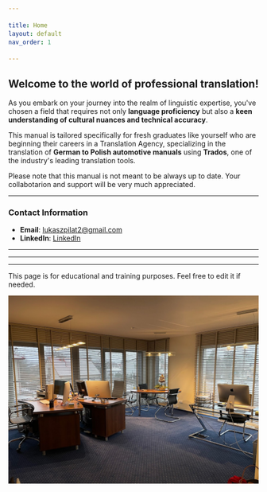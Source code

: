 ```yaml
---

title: Home
layout: default
nav_order: 1

---
```

<h2>Welcome to the world of professional translation!</h2>

As you embark on your journey into the realm of linguistic expertise, you've chosen a field that requires not only **language proficiency** but also a **keen understanding of cultural nuances and technical accuracy**.

This manual is tailored specifically for fresh graduates like yourself who are beginning their careers in a Translation Agency, specializing in the translation of **German to Polish automotive manuals** using **Trados**, one of the industry's leading translation tools.

Please note that this manual is not meant to be always up to date. Your collabotarion and support will be very much appreciated.

---
### Contact Information


- **Email**: [lukaszpilat2@gmail.com](mailto:lukaszpilat2@gmail.com)
- **LinkedIn**: [LinkedIn](https://www.linkedin.com/in/%C5%82ukasz-pilat-567885129/)

---


---


---

This page is for educational and training purposes. Feel free to edit it if needed.


![Office](office1.jpg)




